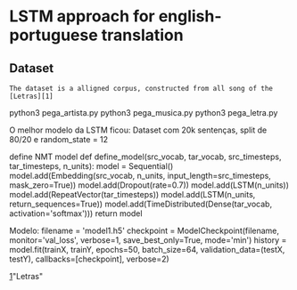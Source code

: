 # LSTM approach for english-portuguese translation

## Dataset

	The dataset is a alligned corpus, constructed from all song of the [Letras][1] 

python3 pega_artista.py <caminho para salvar>
python3 pega_musica.py <caminho onde os artistas foram salvos>
python3 pega_letra.py <caminho onde as musicas foram salvas>

O melhor modelo da LSTM ficou:
Dataset com 20k sentenças, split de 80/20 e random_state = 12

define NMT model
def define_model(src_vocab, tar_vocab, src_timesteps, tar_timesteps, n_units):
	model = Sequential()
	model.add(Embedding(src_vocab, n_units, input_length=src_timesteps, mask_zero=True))
	model.add(Dropout(rate=0.7))
	model.add(LSTM(n_units))
	model.add(RepeatVector(tar_timesteps))
	model.add(LSTM(n_units, return_sequences=True))
	model.add(TimeDistributed(Dense(tar_vocab, activation='softmax')))
	return model

Modelo:
filename = 'model1.h5'
checkpoint = ModelCheckpoint(filename, monitor='val_loss', verbose=1, save_best_only=True, mode='min')
history = model.fit(trainX, trainY, epochs=50, batch_size=64, validation_data=(testX, testY), callbacks=[checkpoint], verbose=2)



[1](https://www.letras.mus.br/)"Letras"
